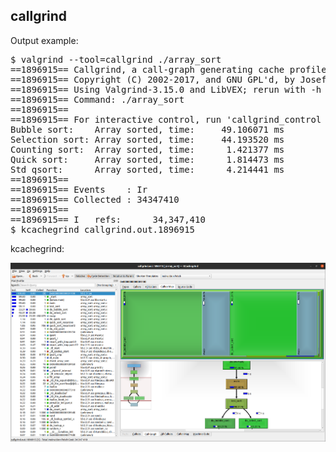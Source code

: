 ## callgrind

Output example:

<pre>
$ valgrind --tool=callgrind ./array_sort
==1896915== Callgrind, a call-graph generating cache profiler
==1896915== Copyright (C) 2002-2017, and GNU GPL'd, by Josef Weidendorfer et al.
==1896915== Using Valgrind-3.15.0 and LibVEX; rerun with -h for copyright info
==1896915== Command: ./array_sort
==1896915== 
==1896915== For interactive control, run 'callgrind_control -h'.
Bubble sort:    Array sorted, time:     49.106071 ms
Selection sort: Array sorted, time:     44.193520 ms
Counting sort:  Array sorted, time:      1.421377 ms
Quick sort:     Array sorted, time:      1.814473 ms
Std qsort:      Array sorted, time:      4.214441 ms
==1896915== 
==1896915== Events    : Ir
==1896915== Collected : 34347410
==1896915== 
==1896915== I   refs:      34,347,410
$ kcachegrind callgrind.out.1896915 
</pre>

kcachegrind:

![kcachegrind](https://github.com/EvgenSen/c-examples/blob/master/debug/callgrind/callgrind.out.1896915.png)
